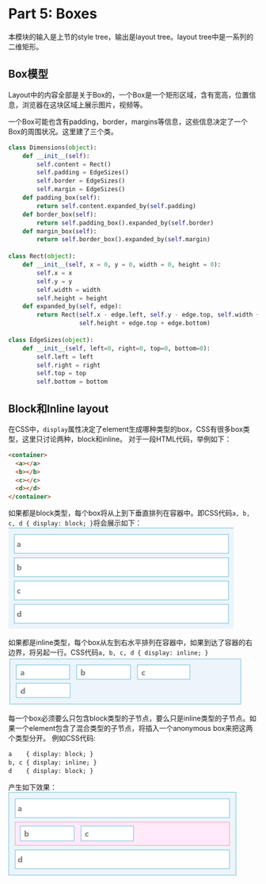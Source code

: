 Part 5: Boxes
====
本模块的输入是上节的style tree，输出是layout tree。layout tree中是一系列的二维矩形。

Box模型
------
Layout中的内容全部是关于Box的，一个Box是一个矩形区域，含有宽高，位置信息，浏览器在这块区域上展示图片，视频等。

一个Box可能也含有padding，border，margins等信息，这些信息决定了一个Box的周围状况。这里建了三个类。
```python
class Dimensions(object):
    def __init__(self):
        self.content = Rect()
        self.padding = EdgeSizes()
        self.border = EdgeSizes()
        self.margin = EdgeSizes()
    def padding_box(self):
        return self.content.expanded_by(self.padding)
    def border_box(self):
        return self.padding_box().expanded_by(self.border)
    def margin_box(self):
        return self.border_box().expanded_by(self.margin)

class Rect(object):
    def __init__(self, x = 0, y = 0, width = 0, height = 0):
        self.x = x
        self.y = y
        self.width = width
        self.height = height
    def expanded_by(self, edge):
        return Rect(self.x - edge.left, self.y - edge.top, self.width + edge.left + edge.right,
                    self.height + edge.top + edge.bottom)

class EdgeSizes(object):
    def __init__(self, left=0, right=0, top=0, bottom=0):
        self.left = left
        self.right = right
        self.top = top
        self.bottom = bottom

```

Block和Inline layout
----
在CSS中，`display`属性决定了element生成哪种类型的box，CSS有很多box类型，这里只讨论两种，block和inline。
对于一段HTML代码，举例如下：
```html
<container>
  <a></a>
  <b></b>
  <c></c>
  <d></d>
</container>
```
如果都是block类型，每个box将从上到下垂直排列在容器中。即CSS代码`a, b, c, d { display: block; }`将会展示如下：
![](./block.png)

如果都是inline类型，每个box从左到右水平排列在容器中，如果到达了容器的右边界，将另起一行。CSS代码`a, b, c, d { display: inline; }`
![](./inline.png)

每一个box必须要么只包含block类型的子节点，要么只是inline类型的子节点。如果一个element包含了混合类型的子节点，将插入一个anonymous box来把这两个类型分开。
例如CSS代码:
```html
a    { display: block; }
b, c { display: inline; }
d    { display: block; }
```
产生如下效果：
![](./anonymous.png)


